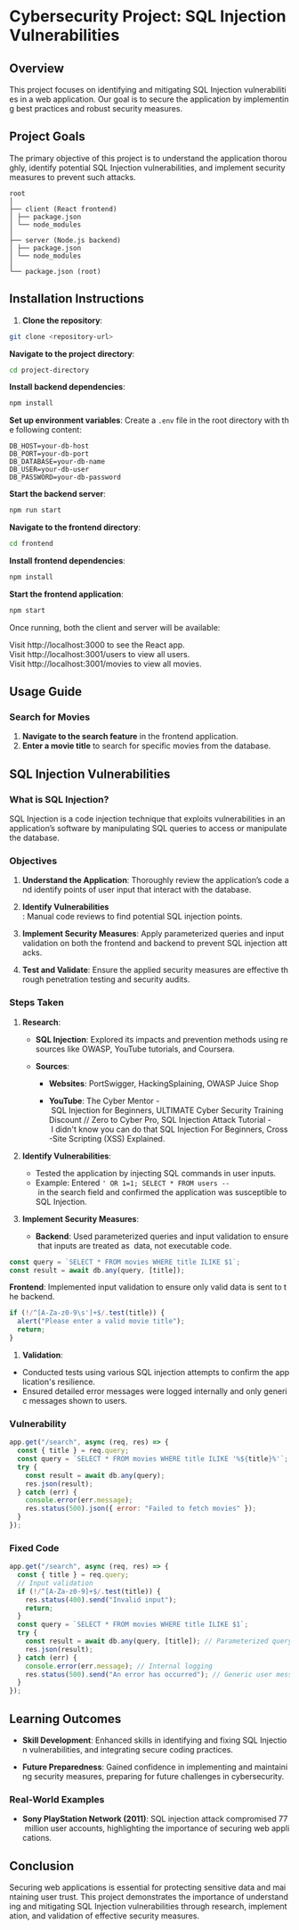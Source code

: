 # Cybersecurity Project: SQL Injection Vulnerabilities

## Overview

This project focuses on identifying and mitigating SQL Injection vulnerabilities in a web application. Our goal is to secure the application by implementing best practices and robust security measures.

## Project Goals

The primary objective of this project is to understand the application thoroughly, identify potential SQL Injection vulnerabilities, and implement security measures to prevent such attacks.

```
root
│
├── client (React frontend)
│ ├── package.json
│ └── node_modules
│
├── server (Node.js backend)
│ ├── package.json
│ └── node_modules
│
└── package.json (root)
```


## Installation Instructions

1. **Clone the repository**:
```bash
git clone <repository-url>
```

**Navigate to the project directory**:

```bash
cd project-directory
```

**Install backend dependencies**:
```bash
npm install
```

**Set up environment variables**: Create a `.env` file in the root directory with the following content:
```Env
DB_HOST=your-db-host
DB_PORT=your-db-port
DB_DATABASE=your-db-name
DB_USER=your-db-user
DB_PASSWORD=your-db-password
```

**Start the backend server**:
```bash
npm run start
```
**Navigate to the frontend directory**:
```bash
cd frontend
```
**Install frontend dependencies**:
```bash
npm install
```
**Start the frontend application**:
```bash
npm start
```

Once running, both the client and server will be available:

Visit http://localhost:3000 to see the React app.\
Visit http://localhost:3001/users to view all users.\
Visit http://localhost:3001/movies to view all movies.

## Usage Guide

### Search for Movies

1. **Navigate to the search feature** in the frontend application.
2. **Enter a movie title** to search for specific movies from the database.

## SQL Injection Vulnerabilities

### What is SQL Injection?

SQL Injection is a code injection technique that exploits vulnerabilities in an application’s software by manipulating SQL queries to access or manipulate the database.

### Objectives

1. **Understand the Application**: Thoroughly review the application’s code and identify points of user input that interact with the database.
    
2. **Identify Vulnerabilities**
    : Manual code reviews to find potential SQL injection points.
    
3. **Implement Security Measures**: Apply parameterized queries and input validation on both the frontend and backend to prevent SQL injection attacks.
    
4. **Test and Validate**: Ensure the applied security measures are effective through penetration testing and security audits.

### Steps Taken

1. **Research**:
    
    - **SQL Injection**: Explored its impacts and prevention methods using resources like OWASP, YouTube tutorials, and Coursera.
        
    - **Sources**:
        
        - **Websites**: PortSwigger, HackingSplaining, OWASP Juice Shop
            
        - **YouTube**: The Cyber Mentor - SQL Injection for Beginners, ULTIMATE Cyber Security Training Discount // Zero to Cyber Pro, SQL Injection Attack Tutorial - I didn't know you can do that SQL Injection For Beginners, Cross-Site Scripting (XSS) Explained.
        
1. **Identify Vulnerabilities**:
    
    - Tested the application by injecting SQL commands in user inputs.
    - Example: Entered `' OR 1=1; SELECT * FROM users --` in the search field and confirmed the application was susceptible to SQL Injection.
        
2. **Implement Security Measures**:
    
    - **Backend**: Used parameterized queries and input validation to ensure that inputs are treated as 
    data, not executable code.

```javascript
const query = `SELECT * FROM movies WHERE title ILIKE $1`;
const result = await db.any(query, [title]);
```

**Frontend**: Implemented input validation to ensure only valid data is sent to the backend.
```javascript
if (!/^[A-Za-z0-9\s']+$/.test(title)) {
  alert("Please enter a valid movie title");
  return;
}
```
1. **Validation**:
- Conducted tests using various SQL injection attempts to confirm the application's resilience.     
- Ensured detailed error messages were logged internally and only generic messages shown to users.
        

### Vulnerability
```javascript
app.get("/search", async (req, res) => {
  const { title } = req.query;
  const query = `SELECT * FROM movies WHERE title ILIKE '%${title}%'`;
  try {
    const result = await db.any(query);
    res.json(result);
  } catch (err) {
    console.error(err.message);
    res.status(500).json({ error: "Failed to fetch movies" });
  }
});
```

### Fixed Code
```javascript
app.get("/search", async (req, res) => {
  const { title } = req.query;
  // Input validation
  if (!/^[A-Za-z0-9]+$/.test(title)) {
    res.status(400).send("Invalid input");
    return;
  }
  const query = `SELECT * FROM movies WHERE title ILIKE $1`;
  try {
    const result = await db.any(query, [title]); // Parameterized query
    res.json(result);
  } catch (err) {
    console.error(err.message); // Internal logging
    res.status(500).send("An error has occurred"); // Generic user message
  }
});
```

## Learning Outcomes

- **Skill Development**: Enhanced skills in identifying and fixing SQL Injection vulnerabilities, and integrating secure coding practices.
    
- **Future Preparedness**: Gained confidence in implementing and maintaining security measures, preparing for future challenges in cybersecurity.
    
### Real-World Examples

- **Sony PlayStation Network (2011)**: SQL injection attack compromised 77 million user accounts, highlighting the importance of securing web applications.
    
## Conclusion

Securing web applications is essential for protecting sensitive data and maintaining user trust. This project demonstrates the importance of understanding and mitigating SQL Injection vulnerabilities through research, implementation, and validation of effective security measures.
